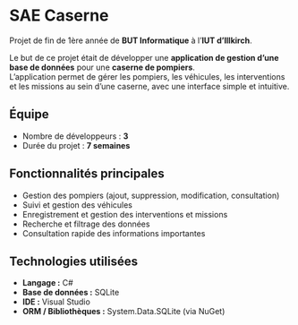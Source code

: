 # SAE Caserne

Projet de fin de 1ère année de **BUT Informatique** à l’**IUT d’Illkirch**.

Le but de ce projet était de développer une **application de gestion d’une base de données** pour une **caserne de pompiers**.  
L’application permet de gérer les pompiers, les véhicules, les interventions et les missions au sein d’une caserne, avec une interface simple et intuitive.



## Équipe

- Nombre de développeurs : **3**  
- Durée du projet : **7 semaines**



## Fonctionnalités principales

- Gestion des pompiers (ajout, suppression, modification, consultation)  
- Suivi et gestion des véhicules  
- Enregistrement et gestion des interventions et missions  
- Recherche et filtrage des données  
- Consultation rapide des informations importantes



## Technologies utilisées

- **Langage :** C#  
- **Base de données :** SQLite  
- **IDE :** Visual Studio  
- **ORM / Bibliothèques :** System.Data.SQLite (via NuGet)
